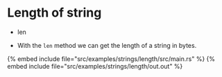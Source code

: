# Length of string

* len

* With the `len` method we can get the length of a string in bytes.

{% embed include file="src/examples/strings/length/src/main.rs" %}
{% embed include file="src/examples/strings/length/out.out" %}


